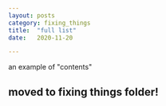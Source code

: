 ```yaml
---
layout: posts
category: fixing_things
title:  "full list"
date:   2020-11-20

---
```


an example of "contents"


## moved to fixing things folder!